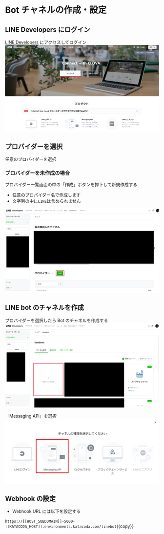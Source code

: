 # Bot チャネルの作成・設定

## LINE Developers にログイン

[LINE Developers](https://developers.line.biz/ja/) にアクセスしてログイン
![login console](https://raw.githubusercontent.com/line-developer-community/beginer-webapp-handson-text/master/line-webapp-beginer/Chapter1/images/login_console.png)

## プロバイダーを選択

任意のプロバイダーを選択

### プロバイダーを未作成の場合

プロバイダー一覧画面の中の「作成」ボタンを押下して新規作成する

- 任意のプロバイダー名で作成します
- 文字列の中に`LINE`は含められません

![providers](https://raw.githubusercontent.com/line-developer-community/beginer-webapp-handson-text/master/line-webapp-beginer/Chapter1/images/providers.png)

## LINE bot のチャネルを作成

プロバイダーを選択したら Bot のチャネルを作成する
![channels](https://raw.githubusercontent.com/line-developer-community/beginer-webapp-handson-text/master/line-webapp-beginer/Chapter1/images/channels.png)

「Messaging API」を選択
![categories](https://raw.githubusercontent.com/line-developer-community/beginer-webapp-handson-text/master/line-webapp-beginer/Chapter1/images/categories.png)

## Webhook の設定

- Webhook URL には以下を設定する

`https://[[HOST_SUBDOMAIN]]-5000-[[KATACODA_HOST]].environments.katacoda.com/linebot`{{copy}}
